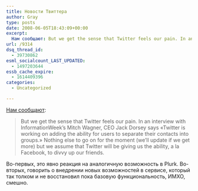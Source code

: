```yaml
---
title: Новости Твиттера
author: Gray
type: posts
date: 2008-06-05T18:43:09+00:00
excerpt:
  Нам сообщают: But we get the sense that Twitter feels our pain. In an interview with InformationWeek's Mitch Wagner, CEO Jack Dorsey says "Twitter is working on adding the ability for users to separate their contacts into groups." Nothing else...
url: /9314
dsq_thread_id:
  - 39730862
esml_socialcount_LAST_UPDATED:
  - 1497203644
essb_cache_expire:
  - 1614409396
categories:
  - Uncategorized

---
```








<a href="http://feeds.feedburner.com/~r/typepad/alleyinsider/silicon_alley_insider/~3/305279841/let_it_be_true_twitter_planning_contact_groups_but_first_uptime_" target="_blank">Нам сообщают</a>:

> But we get the sense that Twitter feels our pain. In an interview with InformationWeek&#8217;s Mitch Wagner, CEO Jack Dorsey says &#171;Twitter is working on adding the ability for users to separate their contacts into groups.&#187; Nothing else to go on for the moment (we&#8217;ll update if we get more) but we assume that Twitter will be giving us the ability, a la Facebook, to divvy up our friends.

Во-первых, это явно реакция на аналогичную возможность в Plurk. Во-вторых, говорить о внедрении новых возможностей в сервисе, который так толком и не восстановил пока базовую функциональность, ИМХО, смешно.